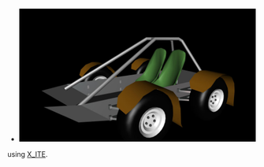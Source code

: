 *  [![beach buggy](beach%20buggy.jpg)](../../advancedViewer.html?model=./2008/vehicles/beach%20buggy/beach%20buggy.x3d "click to browse in 3d")

using [X_ITE](http://create3000.de/x_ite).

